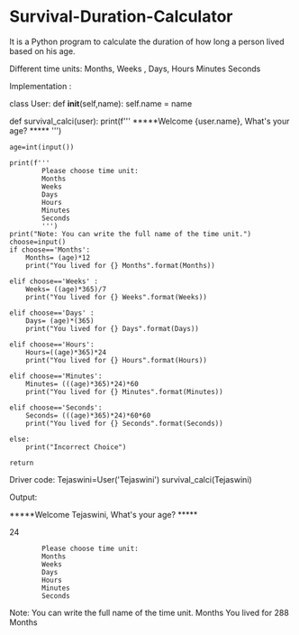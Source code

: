 # Survival-Duration-Calculator

It is a Python program to calculate the duration of how long a person lived based on his age.

Different time units:
   Months,
   Weeks ,
   Days,
   Hours
   Minutes
   Seconds

   Implementation :

   class User:
    def __init__(self,name):
        self.name = name
        
def survival_calci(user):
    print(f'''
            *****Welcome {user.name}, What's your age? *****
         ''')
    
    age=int(input())
    
    print(f'''
            Please choose time unit:
            Months
            Weeks
            Days
            Hours
            Minutes
            Seconds
            ''')
    print("Note: You can write the full name of the time unit.")
    choose=input()
    if choose=='Months':
        Months= (age)*12
        print("You lived for {} Months".format(Months))
        
    elif choose=='Weeks' :
        Weeks= ((age)*365)/7
        print("You lived for {} Weeks".format(Weeks))
        
    elif choose=='Days' :
        Days= (age)*(365)
        print("You lived for {} Days".format(Days))
        
    elif choose=='Hours':
        Hours=((age)*365)*24
        print("You lived for {} Hours".format(Hours))
        
    elif choose=='Minutes':
        Minutes= (((age)*365)*24)*60
        print("You lived for {} Minutes".format(Minutes))
        
    elif choose=='Seconds':
        Seconds= (((age)*365)*24)*60*60
        print("You lived for {} Seconds".format(Seconds))
        
    else:
        print("Incorrect Choice")
        
    return
 Driver code:
      Tejaswini=User('Tejaswini')
      survival_calci(Tejaswini)

  Output:

  *****Welcome Tejaswini, What's your age? *****
         
24

            Please choose time unit:
            Months
            Weeks
            Days
            Hours
            Minutes
            Seconds
            
Note: You can write the full name of the time unit.
Months
You lived for 288 Months


